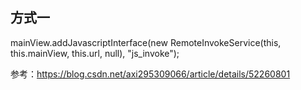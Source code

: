 ## 方式一
mainView.addJavascriptInterface(new RemoteInvokeService(this, this.mainView, this.url, null), "js_invoke");

参考：https://blog.csdn.net/axi295309066/article/details/52260801
